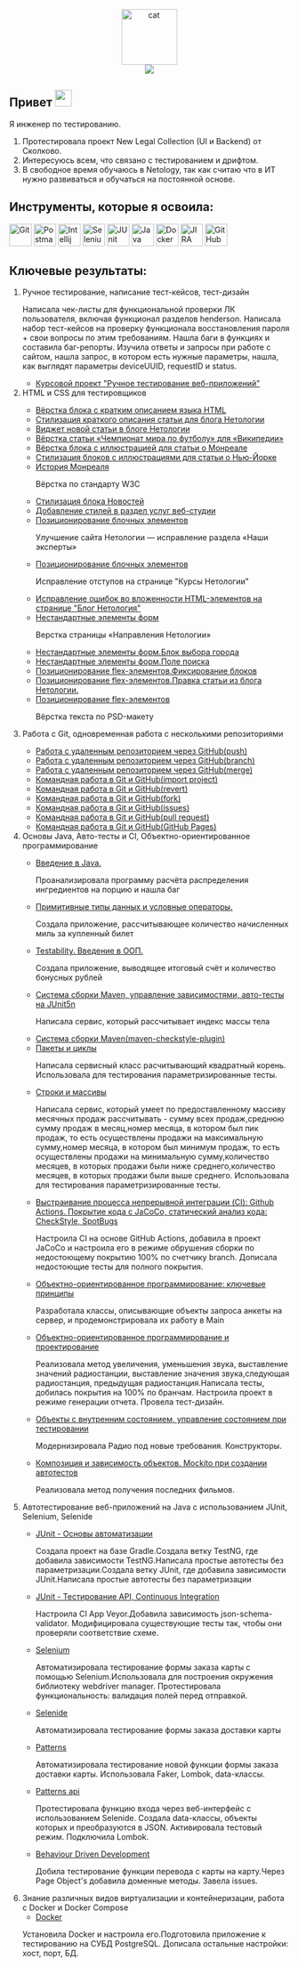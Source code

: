 <div class="Images" align ="center">
<img src="https://media.giphy.com/media/3oKIPnAiaMCws8nOsE/giphy.gif" width="100" alt="cat"/>
 
</div>
<div class="Badges-visiting" align ="center">
  <img src="https://komarev.com/ghpvc/?username=Stacyde&style=flat-square&color=8a7f8e"/>
  </div>
 
<div class="About-me" align ="left">
  <h2>Привет
  <img src="https://media.giphy.com/media/hvRJCLFzcasrR4ia7z/giphy.gif" width="30px"/></h2>

<p>Я инженер по тестированию.</p>
<ol>
<li>Протестировала проект New Legal Collection (UI и Backend) от Сколково.</li>
<li>Интересуюсь всем, что связано с тестированием и дрифтом.</li>
<li>В свободное время обучаюсь в Netology, так как считаю что в ИТ нужно развиваться и обучаться на постоянной основе.</li>
</ol>
</div>

<aside class="Tools">
<section class="Tools-section">
<div class="Tools-img" align ="left">
<h2 class="Tools-title">Инструменты, которые я освоила: </h2>
  <img src="https://cdn.freebiesupply.com/logos/large/2x/git-icon-logo-png-transparent.png" title="Git" alt="Git" width="40" height="40"/>
  <img src="https://logowiki.net/uploads/logo/p/postman.svg" title="Postman" alt="Postman" width="40" height="40"/>
  <img src="https://www.digiseller.ru/preview/554839/p1_3426434_98691a2e.png" title="Intellij IDEA" alt="Intellij IDEA" width="40" height="40"/>
  <img src="https://raw.githubusercontent.com/detain/svg-logos/780f25886640cef088af994181646db2f6b1a3f8/svg/selenium-logo.svg" title="Selenium" alt="Selenium" width="40" height="40"/>
  <img src="https://u.netology.ru/backend/uploads/page_assets/images/file/46327/tools_JUnit_color.png" title="JUnit" alt="JUnit" width="40" height="40"/>
  <img src="https://u.netology.ru/backend/uploads/page_assets/images/file/46322/tools_Java_color.png" title="Java" alt="Java" width="40" height="40"/>
<img src="https://u.netology.ru/backend/uploads/page_assets/images/file/46306/tools_Docker_color.png" title="Docker" alt="Docker" width="40" height="40"/>
<img src="https://u.netology.ru/backend/uploads/page_assets/images/file/46328/tools_JIRA_color.png" title="JIRA" alt="JIRA" width="40" height="40"/>
<img src="https://u.netology.ru/backend/uploads/page_assets/images/file/46300/tools_GitHub_color.png" title="GitHub" alt="GitHub" width="40" height="40"/>
</div>
</div>
</section>
</aside>

<div class="Tasks" align ="left">
<h2 class="Tasks-title">Ключевые результаты: </h2>
<ol>
<li> Ручное тестирование, написание тест-кейсов, тест-дизайн </li><p>Написала чек-листы для функциональной проверки ЛК пользователя, включая функционал разделов henderson. Написала набор тест-кейсов на проверку функционала восстановления пароля + свои вопросы по этим требованиям. Нашла баги в функциях и составила баг-репорты. Изучила ответы и запросы при работе с сайтом, нашла запрос, в котором есть нужные параметры, нашла, как выглядят параметры deviceUUID, requestID и status.
 <ul>
 <li> <a href="https://docs.google.com/spreadsheets/d/1Hk_e-0yaVFUjOaLTFKAW_kFzg3Jpg3a-TkDOU1lZrM8/edit#gid=0">Курсовой проект "Ручное тестирование веб-приложений"</a> </li>
 </ul>
<li>HTML и CSS для тестировщиков</li>
 <ul>
 <li> <a href="https://codepen.io/stacyde/full/PoedMMR">Вёрстка блока с кратким описанием языка HTML</a> </li>
 <li> <a href="https://codepen.io/stacyde/pen/JjvmPLy">Стилизация краткого описания статьи для блога Нетологии</a> </li>
 <li> <a href="https://codepen.io/stacyde/pe">Виджет новой статьи в блоге Нетологии</a> </li>
  <li> <a href="https://codepen.io/stacyde/pen/gOzBzvm">Вёрстка статьи «Чемпионат мира по футболу» для «Википедии» </a> </li>
 <li> <a href="https://codepen.io/stacyde/pen/dyegKdV">Вёрстка блока с иллюстрацией для статьи о Монреале</a> </li>
 <li> <a href="https://codepen.io/stacyde/pen/yLjRqBO">Стилизация блоков с иллюстрациями для статьи о Нью-Йорке</a> </li>
  <li> <a href="https://codepen.io/stacyde/pen/BaxGBMM">История Монреаля</a> </li><p>Вёрстка по стандарту W3C</p>
 <li> <a href="https://codepen.io/stacyde/pen/qBYQBao">Стилизация блока Новостей</a> </li>
 <li> <a href="https://codepen.io/stacyde/pen/gOzQOoV"> Добавление стилей в раздел услуг веб-студии</a> </li>
  <li> <a href="https://codepen.io/stacyde/pen/jOxQYaa?editors=1100">Позиционирование блочных элементов</a> </li><p>Улучшение сайта Нетологии — исправление раздела «Наши эксперты»</p>
 <li> <a href="https://codepen.io/stacyde/pen/MWGzQMw?editors=1100">Позиционирование блочных элементов</a> </li><p> Исправление отступов на странице "Курсы Нетологии"</p>
 <li> <a href="https://codepen.io/stacyde/pen/MWGzVKK?editors=1100"> Исправление ошибок во вложенности HTML-элементов на странице "Блог Нетология"</a> </li>
<li> <a href="https://codepen.io/stacyde/pen/ZEowpQK?editors=1100"> Нестандартные элементы форм</a> </li><p>Верстка страницы «Направления Нетологии»</p>
<li> <a href="https://codepen.io/stacyde/pen/poVGEQW">Нестандартные элементы форм.Блок выбора города</a> </li>
<li> <a href="https://codepen.io/stacyde/pen/OJZdbXp?editors=1100">Нестандартные элементы форм.Поле поиска</a> </li>
<li> <a href="https://codepen.io/stacyde/pen/oNdVRor?editors=0100">Позиционирование flex-элементов.Фиксирование блоков</a> </li>
<li> <a href="https://codepen.io/stacyde/pen/abGMrGM?editors=0100">Позиционирование flex-элементов.Правка статьи из блога Нетологии.</a> </li>
<li> <a href="https://codepen.io/stacyde/pen/YzLgbOX?editors=0100">Позиционирование flex-элементов</a> </li><p>Вёрстка текста по PSD-макету</p>
 </ul>
<li> Работа с Git, одновременная работа с несколькими репозиториями </li>
 <ul>
<li> <a href="https://github.com/Stacyde/NeuroStartUp_">Работа с удаленным репозиторием через GitHub(push)</a> </li>
 <li> <a href="https://github.com/Stacyde/NeuroStartUp_/tree/new-text">Работа с удаленным репозиторием через GitHub(branch)</a> </li>
   <li> <a href="https://github.com/Stacyde/git-2-homeworks-merge">Работа с удаленным репозиторием через GitHub(merge)</a> </li>
<li> <a href="https://github.com/Stacyde/Site-For-Import">Командная работа в Git и GitHub(import project)</a> </li>
<li> <a href="https://github.com/Stacyde/git-2-homeworks-revert">Командная работа в Git и GitHub(revert)</a> </li>
 <li> <a href="https://github.com/Stacyde/git-2-homeworks-fork">Командная работа в Git и GitHub(fork)</a> </li>
 <li> <a href="https://github.com/netology-code/git-2-homeworks-issues/issues/1666">Командная работа в Git и GitHub(issues)</a> </li>
 <li> <a href="https://github.com/netology-code/git-2-homeworks-pr/pull/1647">Командная работа в Git и GitHub(pull request)</a> </li>
   <li> <a href="https://github.com/Stacyde/Stacyde">Командная работа в Git и GitHub(GitHub Pages)</a> </li>
 </ul>
<li> Основы Java, Авто-тесты и CI, Объектно-ориентированное программирование</li>
 <ul>
<li> <a href="https://github.com/Stacyde/Recipe_/issues/1">Введение в Java.</a> </li> <p>Проанализировала программу расчёта распределения ингредиентов на порцию и нашла баг</p>
  <li> <a href="https://github.com/Stacyde/Miles">Примитивные типы данных и условные операторы.</a> </li> <p>Создала приложение, рассчитывающее количество начисленных миль за купленный билет</p>
   <li> <a href="https://github.com/Stacyde/BmiService">Testability. Введение в ООП.</a> </li><p>Создала приложение, выводящее итоговый счёт и количество бонусных рублей</p>
   <li> <a href="https://github.com/Stacyde/bonus-service">Система сборки Maven, управление зависимостями, авто-тесты на JUnit5n</a> </li><p>Написала сервис, который рассчитывает индекс массы тела</p>
    <li> <a href="https://github.com/Stacyde/bonus-service/commit/9a0194dbeef399f3ff0061bd09547db0127f7891">Система сборки Maven(maven-checkstyle-plugin)</a> </li>
  
   <li> <a href="https://github.com/Stacyde/SQRService">Пакеты и циклы</a> </li><p>Написала сервисный класс расчитывающий квадратный корень. Использовала для тестирования параметризированные тесты.</p>
    <li> <a href="https://github.com/Stacyde/BonusService">Строки и массивы</a> </li><p>Написала сервис, который умеет по предоставленному массиву месячных продаж рассчитывать - сумму всех продаж,среднюю сумму продаж в месяц,номер месяца, в котором был пик продаж, то есть осуществлены продажи на максимальную сумму,номер месяца, в котором был минимум продаж, то есть осуществлены продажи на минимальную сумму,количество месяцев, в которых продажи были ниже среднего,количество месяцев, в которых продажи были выше среднего. Использовала для тестирования параметризированные тесты. </p>
     <li> <a href="https://github.com/Stacyde/StatisticsService">Выстраивание процесса непрерывной интеграции (CI): Github Actions. Покрытие кода с JaCoCo, статический анализ кода: CheckStyle, SpotBugs</a> </li><p>Настроила CI на основе GitHub Actions, добавила в проект JaCoCo и настроила его в режиме обрушения сборки по недостоющему покрытию 100% по счетчику branch. Дописала недостоющие тесты для полного покрытия.</p>
     <li> <a href="https://github.com/Stacyde/API_">Объектно-ориентированное программирование: ключевые принципы</a> </li><p>Разработала классы, описывающие объекты запроса анкеты на сервер, и продемонстрировала их работу в Main</p>
     <li> <a href="https://github.com/Stacyde/Radioman">Объектно-ориентированное программирование и проектирование</a> </li><p>Реализовала метод увеличения, уменьшения звука, выставление значений радиостанции, выставление значения звука,следующая радиостанция, предыдущая радиостанция.Написала тесты, добилась покрытия на 100% по бранчам. Настроила проект в режиме генерации отчета. Провела тест-дизайн.</p>
     <li> <a href="https://github.com/Stacyde/Radioman/pull/2">Объекты с внутренним состоянием, управление состоянием при тестировании</a> </li><p>Модернизировала Радио под новые требования. Конструкторы.</p>
      <li> <a href="https://github.com/Stacyde/ManagerFilms">Композиция и зависимость объектов. Mockito при создании автотестов</a> </li><p> Реализовала метод получения последних фильмов.</p>
 </ul>
<li> Автотестирование веб-приложений на Java с использованием JUnit, Selenium, Selenide </li>
<ul>
<li> <a href="https://github.com/Stacyde/Gradle_CashbackHackService">JUnit - Основы автоматизации</a> </li><p>Создала проект на базе Gradle.Создала ветку TestNG, где добавила зависимости TestNG.Написала простые автотесты без параметризации.Создала ветку JUnit, где добавила зависимости JUnit.Написала простые автотесты без параметризации </p>
<li> <a href="https://github.com/Stacyde/api_test">JUnit - Тестирование API, Continuous Integration</a></li><p>Настроила CI App Veyor.Добавила зависимость json-schema-validator. Модифицировала существующие тесты так, чтобы они проверяли соответствие схеме.</p>
<li> <a href="https://github.com/Stacyde/web">Selenium</a></li> <p>Автоматизировала тестирование формы заказа карты с помощью Selenium.Использовала для построения окружения библиотеку webdriver manager. Протестировала функциональность: валидация полей перед отправкой.</p>
 <li> <a href="https://github.com/Stacyde/app_card">Selenide</a></li> <p>Автоматизировала тестирование формы заказа доставки карты</p>
<li> <a href="https://github.com/Stacyde/app_patterns">Patterns</a></li> <p>Автоматизировала тестирование новой функции формы заказа доставки карты. Использовала Faker, Lombok, data-классы. </p> 
 <li> <a href="https://github.com/Stacyde/api_patterns">Patterns api</a></li><p>Протестировала функцию входа через веб-интерфейс с использованием Selenide. Создала data-классы, объекты которых и преобразуются в JSON. Активировала тестовый режим. Подключила Lombok.</p>
 <li> <a href="https://github.com/Stacyde/Bdd">Behaviour Driven Development </a></li><p>Добила тестирование функции перевода с карты на карту.Через Page Object's добавила доменные методы. Завела issues.</p>
</ul>
<li> Знание различных видов виртуализации и контейнеризации, работа с Docker и Docker Compose <ul><li> <a href="https://github.com/Stacyde/Docker">Docker</a> </ul></li><p>Установила Docker и настроила его.Подготовила приложение к тестированию на СУБД PostgreSQL. Дописала остальные настройки: хост, порт, БД.</p>
</ol>
</div>
